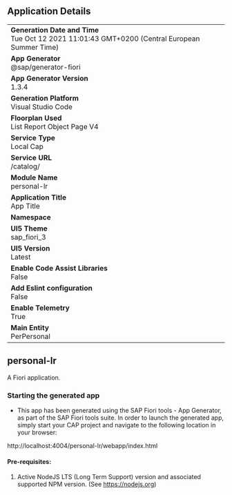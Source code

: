 ## Application Details
|               |
| ------------- |
|**Generation Date and Time**<br>Tue Oct 12 2021 11:01:43 GMT+0200 (Central European Summer Time)|
|**App Generator**<br>@sap/generator-fiori|
|**App Generator Version**<br>1.3.4|
|**Generation Platform**<br>Visual Studio Code|
|**Floorplan Used**<br>List Report Object Page V4|
|**Service Type**<br>Local Cap|
|**Service URL**<br>/catalog/
|**Module Name**<br>personal-lr|
|**Application Title**<br>App Title|
|**Namespace**<br>|
|**UI5 Theme**<br>sap_fiori_3|
|**UI5 Version**<br>Latest|
|**Enable Code Assist Libraries**<br>False|
|**Add Eslint configuration**<br>False|
|**Enable Telemetry**<br>True|
|**Main Entity**<br>PerPersonal|

## personal-lr

A Fiori application.

### Starting the generated app

-   This app has been generated using the SAP Fiori tools - App Generator, as part of the SAP Fiori tools suite.  In order to launch the generated app, simply start your CAP project and navigate to the following location in your browser:

http://localhost:4004/personal-lr/webapp/index.html

#### Pre-requisites:

1. Active NodeJS LTS (Long Term Support) version and associated supported NPM version.  (See https://nodejs.org)


